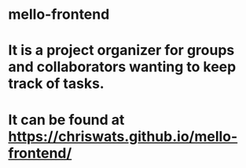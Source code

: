 # mello-frontend
# It is a project organizer for groups and collaborators wanting to keep track of tasks.
# It can be found at https://chriswats.github.io/mello-frontend/
# 
